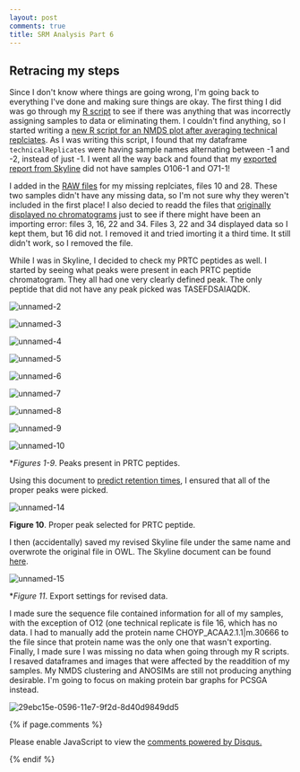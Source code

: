 ```yaml
---
layout: post
comments: true
title: SRM Analysis Part 6
---
```


## Retracing my steps

Since I don't know where things are going wrong, I'm going back to everything I've done and making sure things are okay. The first thing I did was go through my [R script](https://github.com/RobertsLab/project-oyster-oa/blob/master/analyses/DNR_SRM_20170902/2017-09-06-NMDS-for-Technical-Replication.R) to see if there was anything that was incorrectly assigning samples to data or eliminating them. I couldn't find anything, so I started writing a [new R script for an NMDS plot after averaging technical replciates](https://github.com/RobertsLab/project-oyster-oa/blob/master/analyses/DNR_SRM_20170902/2017-09-10-NMDS-ANOSIM-for-Cluster-Analysis.R). As I was writing this script, I found that my dataframe `technicalReplicates` were having sample names alternating between -1 and -2, instead of just -1. I went all the way back and found that my [exported report from Skyline](https://github.com/RobertsLab/project-oyster-oa/blob/master/analyses/DNR_SRM_20170902/2017-09-06-Gigas-SRM-ReplicatesOnly-PostDilutionCurve-NoPivot-Report.csv) did not have samples O106-1 and O71-1!

I added in the [RAW files](http://owl.fish.washington.edu/spartina/DNR_SRM_20170728/Raw-Files/) for my missing replciates, files 10 and 28. These two samples didn't have any missing data, so I'm not sure why they weren't included in the first place! I also decied to readd the files that [originally displayed no chromatograms](http://yaaminiv.github.io/SRM-Analysis/) just to see if there might have been an importing error: files 3, 16, 22 and 34. Files 3, 22 and 34 displayed data so I kept them, but 16 did not. I removed it and tried imorting it a third time. It still didn't work, so I removed the file.

While I was in Skyline, I decided to check my PRTC peptides as well. I started by seeing what peaks were present in each PRTC peptide chromatogram. They all had one very clearly defined peak. The only peptide that did not have any peak picked was TASEFDSAIAQDK.

![unnamed-2](https://user-images.githubusercontent.com/22335838/30359183-e099a64c-97fd-11e7-9abc-5b4452d065f9.png)

![unnamed-3](https://user-images.githubusercontent.com/22335838/30359184-e0a30ec6-97fd-11e7-8813-f56c435ae40c.png)

![unnamed-4](https://user-images.githubusercontent.com/22335838/30359180-e08ecb46-97fd-11e7-829e-a0ef6f228aaa.png)

![unnamed-5](https://user-images.githubusercontent.com/22335838/30359178-e08dd5a6-97fd-11e7-8614-0d5ee8dd584b.png)

![unnamed-6](https://user-images.githubusercontent.com/22335838/30359182-e09451ce-97fd-11e7-87e3-1eed6dacf225.png)

![unnamed-7](https://user-images.githubusercontent.com/22335838/30359179-e08e2fd8-97fd-11e7-8e6f-819d171ef7c9.png)

![unnamed-8](https://user-images.githubusercontent.com/22335838/30359186-e0abcdcc-97fd-11e7-87d2-9eb5ea031525.png)

![unnamed-9](https://user-images.githubusercontent.com/22335838/30359185-e0a7f648-97fd-11e7-871a-99594019b044.png)

![unnamed-10](https://user-images.githubusercontent.com/22335838/30359187-e0afe452-97fd-11e7-872c-cb017476a0f8.png)

**Figures 1-9*. Peaks present in PRTC peptides. 

Using this document to [predict retention times](https://github.com/RobertsLab/project-oyster-oa/blob/master/analyses/DNR_TransitionSelection_20170707/2017-07-08-Final-Transitions/2017-07-11-Predicted-SRM-Retention-Times.xlsx), I ensured that all of the proper peaks were picked. 

![unnamed-14](https://user-images.githubusercontent.com/22335838/30359553-749f8d96-9800-11e7-80ef-3851e332691c.png)

**Figure 10**. Proper peak selected for PRTC peptide.

I then (accidentally) saved my revised Skyline file under the same name and overwrote the original file in OWL. The Skyline document can be found [here](http://owl.fish.washington.edu/spartina/DNR_SRM_20170728/Analyses/2017-09-06-Gigas-SRM-ReplicatesOnly-PostDilutionCurve.sky.zip).

![unnamed-15](https://user-images.githubusercontent.com/22335838/30359554-74a04b3c-9800-11e7-9197-56dc5d9781e0.png)

**Figure 11*. Export settings for revised data.

I made sure the sequence file contained information for all of my samples, with the exception of O12 (one technical replicate is file 16, which has no data. I had to manually add the protein name CHOYP_ACAA2.1.1|m.30666 to the file since that protein name was the only one that wasn't exporting. Finally, I made sure I was missing no data when going through my R scripts. I resaved dataframes and images that were affected by the readdition of my samples. My NMDS clustering and ANOSIMs are still not producing anything desirable. I'm going to focus on making protein bar graphs for PCSGA instead.

![29ebc15e-0596-11e7-9f2d-8d40d9849dd5](https://user-images.githubusercontent.com/22335838/30359530-5207a944-9800-11e7-8b84-f22e82cb2f83.png)

{% if page.comments %}

<div id="disqus_thread"></div>
<script>

/**
*  RECOMMENDED CONFIGURATION VARIABLES: EDIT AND UNCOMMENT THE SECTION BELOW TO INSERT DYNAMIC VALUES FROM YOUR PLATFORM OR CMS.
*  LEARN WHY DEFINING THESE VARIABLES IS IMPORTANT: https://disqus.com/admin/universalcode/#configuration-variables*/
/*
var disqus_config = function () {
this.page.url = PAGE_URL;  // Replace PAGE_URL with your page's canonical URL variable
this.page.identifier = PAGE_IDENTIFIER; // Replace PAGE_IDENTIFIER with your page's unique identifier variable
};
*/
(function() { // DON'T EDIT BELOW THIS LINE
var d = document, s = d.createElement('script');
s.src = 'https://the-responsible-grad-student.disqus.com/embed.js';
s.setAttribute('data-timestamp', +new Date());
(d.head || d.body).appendChild(s);
})();
</script>
<noscript>Please enable JavaScript to view the <a href="https://disqus.com/?ref_noscript">comments powered by Disqus.</a></noscript>

{% endif %}

<script id="dsq-count-scr" src="//the-responsible-grad-student.disqus.com/count.js" async></script>
